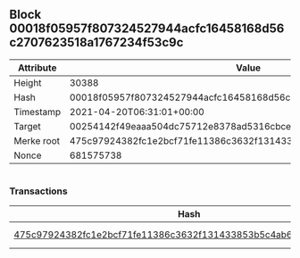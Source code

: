 ## Block 00018f05957f807324527944acfc16458168d56c2707623518a1767234f53c9c

Attribute | Value
--- | ---
Height | 30388
Hash | 00018f05957f807324527944acfc16458168d56c2707623518a1767234f53c9c
Timestamp | 2021-04-20T06:31:01+00:00
Target | 00254142f49eaaa504dc75712e8378ad5316cbcead634704b3734b6271167cc4
Merke root | 475c97924382fc1e2bcf71fe11386c3632f131433853b5c4ab625f79612971bb
Nonce | 681575738

```

```

### Transactions

Hash | Amount
--- | ---
[475c97924382fc1e2bcf71fe11386c3632f131433853b5c4ab625f79612971bb](475c97924382fc1e2bcf71fe11386c3632f131433853b5c4ab625f79612971bb.md) | 10.00000000 SKEPTI 
